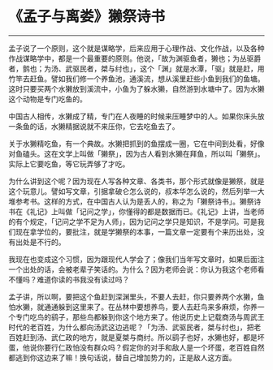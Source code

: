 # 《孟子与离娄》獭祭诗书

------

孟子说了一个原则，这个就是谋略学，后来应用于心理作战、文化作战，以及各种作战谋略学中，都是一个最重要的原则。他说，「故为渊驱鱼者，獭也；为丛驱爵者，鹯也；为汤、武驱民者，桀与纣也」，这个「渊」就是水潭，「驱」就是赶，用竹竿去赶鱼。譬如我们修一个养鱼池，通溪流，想从溪里赶些小鱼到我们的鱼塘。这时只要买两个水獭放到溪流中，小鱼为了躲水獭，自然游到水塘中了。因为水獭这个动物是专门吃鱼的。

中国古人相传，水獭成了精，专门在人夜睡的时候来压睡梦中的人。如果你床头放一条鱼的话，水獭精据说就不来压你，它去吃鱼去了。

关于水獭精吃鱼，有一个典故。水獭把抓到的鱼摆成一圈，它在中间到处看，好像对鱼磕头。这在文学上叫做「獭祭」，因为古人看到水獭在拜鱼，所以叫「獭祭」。实际上它要吃鱼，等它玩弄够了才吃。

为什么讲到这个呢？因为现在人写各种文章、各类书，那个形式就像是獭祭，就是这个玩意儿。譬如写文章，引据拿破仑怎么说的，叔本华怎么说的，然后列举一大堆参考书。这样的方式，在中国古人认为是丢人的，称之为「獭祭诗书」。獭祭诗书在《礼记》上叫做「记问之学」，你懂得的都是数据而已。《礼记》上讲，当老师的有个规定，「记问之学不足为人师」，因为记问之学只是知识，不是学问。可是我们现在拿学位的，要批注，就是学獭祭的本事，一篇文章一定要有个来历出处，没有出处是不行的。

我现在也变成这个习惯，因为跟现代人学会了；像我们当年写文章时，如果后面注一个出处的话，会被老辈子笑话的。为什么？因为老师会说：你认为我这个老师看不懂吗？难道你读的书我没有读过吗？

孟子讲，所以啊，要把这个鱼赶到深渊里头，不要人去赶，你只要养两个水獭，鱼怕水獭，就通通躲到这里来了。在丛林中要想养鸟，要人去赶鸟来多麻烦，你养一个专门吃鸟的鹞子，那些鸟都躲到你这个地方来了。他说历史上记载商汤与周武王时代的老百姓，为什么都向汤武这边逃呢？「为汤、武驱民者，桀与纣也」，把老百姓赶到汤、武仁政的地方，就是夏桀与商纣。所以鹞子也好，水獭也好，都是坏蛋，他说你要行仁政怕没有群众吗？假定你的对手和敌人是一个坏蛋，老百姓自然都逃到你这边来了嘛！换句话说，替自己增加势力的，正是敌人这方面。

